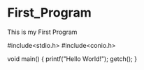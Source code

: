 # First_Program
This is my First Program

#include<stdio.h>
#include<conio.h>

void main()
{
    printf("Hello World!");
    getch();
}
